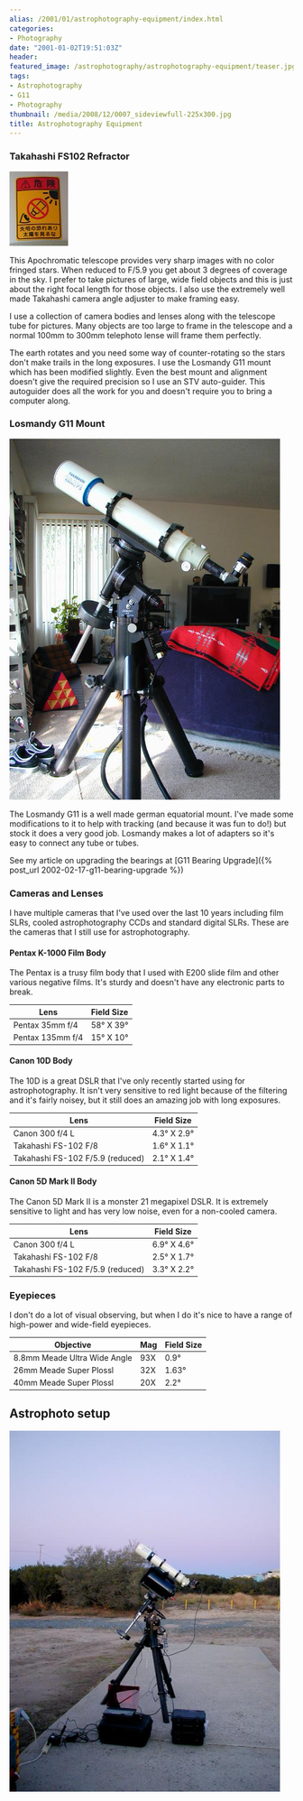 ```yaml
---
alias: /2001/01/astrophotography-equipment/index.html
categories:
- Photography
date: "2001-01-02T19:51:03Z"
header:
featured_image: /astrophotography/astrophotography-equipment/teaser.jpg
tags:
- Astrophotography
- G11
- Photography
thumbnail: /media/2008/12/0007_sideviewfull-225x300.jpg
title: Astrophotography Equipment
---
```

### Takahashi FS102 Refractor

![](0005_dontlookatsun.jpg)

This Apochromatic telescope provides very sharp images with no color fringed stars. When reduced to F/5.9 you get about 3 degrees of coverage in the sky. I prefer to take pictures of large, wide field objects and this is just about the right focal length for those objects. I also use the extremely well made Takahashi camera angle adjuster to make framing easy.

I use a collection of camera bodies and lenses along with the telescope tube for pictures. Many objects are too large to frame in the telescope and a normal 100mm to 300mm telephoto lense will frame them perfectly.

The earth rotates and you need some way of counter-rotating so the stars don't make trails in the long exposures. I use the Losmandy G11 mount which has been modified slightly. Even the best mount and alignment doesn't give the required precision so I use an STV auto-guider. This autoguider does all the work for you and doesn't require you to bring a computer along.


### Losmandy G11 Mount

![](0007_sideviewfull.jpg)


The Losmandy G11 is a well made german equatorial mount. I've made some modifications to it to help with tracking (and because it was fun to do!) but stock it does a very good job. Losmandy makes a lot of adapters so it's easy to connect any tube or tubes.

See my article on upgrading the bearings at [G11 Bearing Upgrade]({% post_url 2002-02-17-g11-bearing-upgrade %})


### Cameras and Lenses

I have multiple cameras that I've used over the last 10 years including film SLRs, cooled astrophotography CCDs and standard digital SLRs. These are the cameras that I still use for astrophotography.


#### Pentax K-1000 Film Body

The Pentax is a trusy film body that I used with E200 slide film and other various negative films. It's sturdy and doesn't have any electronic parts to break.

| Lens             | Field Size        |
| ---------------- | ----------------- |
| Pentax 35mm f/4  | 58&deg; X 39&deg; |
| Pentax 135mm f/4 | 15&deg; X 10&deg; |


#### Canon 10D Body

The 10D is a great DSLR that I've only recently started using for astrophotography. It isn't very sensitive to red light because of the filtering and it's fairly noisey, but it still does an amazing job with long exposures.

| Lens                             | Field Size          |
| -------------------------------- | ------------------- |
| Canon 300 f/4 L                  | 4.3&deg; X 2.9&deg; |
| Takahashi FS-102 F/8             | 1.6&deg; X 1.1&deg; |
| Takahashi FS-102 F/5.9 (reduced) | 2.1&deg; X 1.4&deg; |


#### Canon 5D Mark II Body

The Canon 5D Mark II is a monster 21 megapixel DSLR. It is extremely sensitive to light and has very low noise, even for a non-cooled camera.

| Lens                             | Field Size          |
| -------------------------------- | ------------------- |
| Canon 300 f/4 L                  | 6.9&deg; X 4.6&deg; |
| Takahashi FS-102 F/8             | 2.5&deg; X 1.7&deg; |
| Takahashi FS-102 F/5.9 (reduced) | 3.3&deg; X 2.2&deg; |


### Eyepieces

I don't do a lot of visual observing, but when I do it's nice to have a range of high-power and wide-field eyepieces.

| Objective                    | Mag | Field Size |
| ---------------------------- | --- | ---------- |
| 8.8mm Meade Ultra Wide Angle | 93X | 0.9&deg;   |
| 26mm Meade Super Plossl      | 32X | 1.63&deg;  |
| 40mm Meade Super Plossl      | 20X | 2.2&deg;   |


## Astrophoto setup

![](0006_photosetupevening.jpg)
